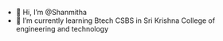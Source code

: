 - 👋 Hi, I’m @Shanmitha
- 🌱 I’m currently learning Btech CSBS in Sri Krishna College of engineering and technology 


<!---
Shanmitha047/Shanmitha047 is a ✨ special ✨ repository because its `README.md` (this file) appears on your GitHub profile.
You can click the Preview link to take a look at your changes.
--->
